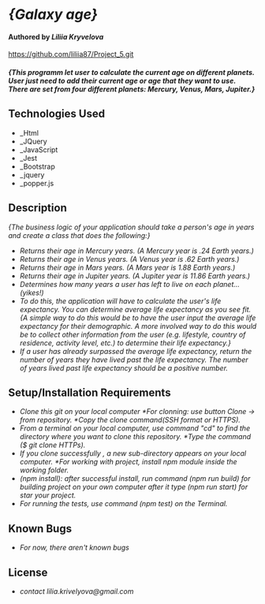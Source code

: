 # _{Galaxy age}_

#### Authored by _**Liliia Kryvelova**_

https://github.com/liliia87/Project_5.git

#### _{This programm let user to calculate the current age on different planets. User just need to add their current age or age that they want to use. There are set from four different planets: Mercury, Venus, Mars, Jupiter.}_

## Technologies Used

 * _Html
 * _JQuery
 * _JavaScript
 * _Jest
 * _Bootstrap
 * _jquery
 * _popper.js

## Description

_{The business logic of your application should take a person's age in years and create a class that does the following:}_

 * _Returns their age in Mercury years. (A Mercury year is .24 Earth years.)_
 * _Returns their age in Venus years. (A Venus year is .62 Earth years.)_
 * _Returns their age in Mars years. (A Mars year is 1.88 Earth years.)_
 * _Returns their age in Jupiter years. (A Jupiter year is 11.86 Earth years.)_
 * _Determines how many years a user has left to live on each planet… (yikes!)_
 * _To do this, the application will have to calculate the user's life expectancy. You can determine average life expectancy as you see fit._
_{A simple way to do this would be to have the user input the average life expectancy for their demographic. A more involved way to do this would be to collect other information from the user (e.g. lifestyle, country of residence, activity level, etc.) to determine their life expectancy.}_
* _If a user has already surpassed the average life expectancy, return the number of years they have lived past the life expectancy. The number of years lived past life expectancy should be a positive number._


## Setup/Installation Requirements

* _Clone this git on your local computer *For clonning: use button Clone -> from repository. *Copy the clone command(SSH format or HTTPS)._
* _From a terminal on your local computer, use command "cd" to find the directory where you want to clone this repository. *Type the command ($ git clone HTTPs)._
* _If you clone successfully , a new sub-directory appears on your local computer. *For working with project, install npm module inside the working folder._
* _(npm install): after successful install, run command (npm run build) for building project on your own computer after it type (npm run start) for star your project._ 
* _For running the tests, use command (npm test) on the Terminal._

## Known Bugs

* _For now, there aren't known bugs_

## License

* _contact lilia.krivelyova@gmail.com_
